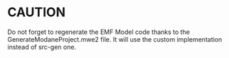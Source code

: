 # CAUTION

Do not forget to regenerate the EMF Model code thanks to the GenerateModaneProject.mwe2 file.
It will use the custom implementation instead of src-gen one.
